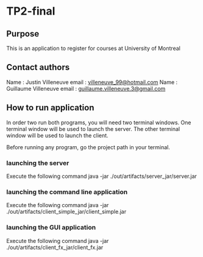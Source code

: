# TP2-final

## Purpose
This is an application to register for courses at University of Montreal

## Contact authors
Name : Justin Villeneuve        email : villeneuve_99@hotmail.com
Name : Guillaume Villeneuve     email : guillaume.villeneuve.3@gmail.com


## How to run application
In order two run both programs, you will need two terminal windows.
One terminal window will be used to launch the server. The other terminal
window will be used to launch the client.

Before running any program, go the project path in your terminal.

### launching the server
Execute the following command
java -jar ./out/artifacts/server_jar/server.jar

### launching the command line application
Execute the following command
java -jar ./out/artifacts/client_simple_jar/client_simple.jar

### launching the GUI application
Execute the following command
java -jar ./out/artifacts/client_fx_jar/client_fx.jar
 

